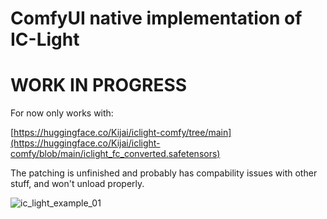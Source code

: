 # ComfyUI native implementation of IC-Light

# WORK IN PROGRESS

For now only works with:

[https://huggingface.co/Kijai/iclight-comfy/tree/main](https://huggingface.co/Kijai/iclight-comfy/blob/main/iclight_fc_converted.safetensors)

The patching is unfinished and probably has compability issues with other stuff, and won't unload properly.

![ic_light_example_01](https://github.com/kijai/ComfyUI-IC-Light/assets/40791699/22f7ef85-08f9-46bc-ad80-442bbed8be67)
